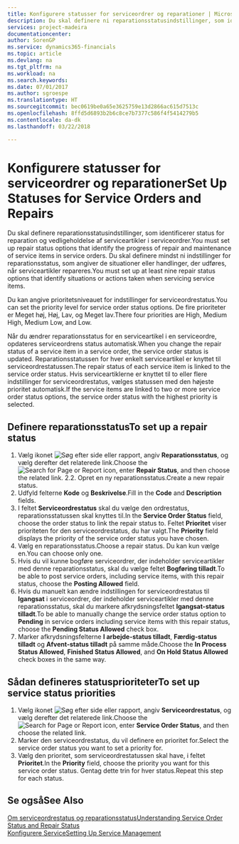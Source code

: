 ```yaml
---
title: Konfigurere statusser for serviceordrer og reparationer | Microsoft Docs
description: Du skal definere ni reparationsstatusindstillinger, som identificerer status for reparation og vedligeholdelse af serviceartikler i serviceordrer.
services: project-madeira
documentationcenter: 
author: SorenGP
ms.service: dynamics365-financials
ms.topic: article
ms.devlang: na
ms.tgt_pltfrm: na
ms.workload: na
ms.search.keywords: 
ms.date: 07/01/2017
ms.author: sgroespe
ms.translationtype: HT
ms.sourcegitcommit: bec0619be0a65e3625759e13d2866ac615d7513c
ms.openlocfilehash: 8ffd5d6893b2b6c8ce7b7377c586f4f5414279b5
ms.contentlocale: da-dk
ms.lasthandoff: 03/22/2018

---
```

# <a name="set-up-statuses-for-service-orders-and-repairs"></a><span data-ttu-id="75206-103">Konfigurere statusser for serviceordrer og reparationer</span><span class="sxs-lookup"><span data-stu-id="75206-103">Set Up Statuses for Service Orders and Repairs</span></span>
<span data-ttu-id="75206-104">Du skal definere reparationsstatusindstillinger, som identificerer status for reparation og vedligeholdelse af serviceartikler i serviceordrer.</span><span class="sxs-lookup"><span data-stu-id="75206-104">You must set up repair status options that identify the progress of repair and maintenance of service items in service orders.</span></span> <span data-ttu-id="75206-105">Du skal definere mindst ni indstillinger for reparationsstatus, som angiver de situationer eller handlinger, der udføres, når serviceartikler repareres.</span><span class="sxs-lookup"><span data-stu-id="75206-105">You must set up at least nine repair status options that identify situations or actions taken when servicing service items.</span></span>  

<span data-ttu-id="75206-106">Du kan angive prioritetsniveauet for indstillinger for serviceordrestatus.</span><span class="sxs-lookup"><span data-stu-id="75206-106">You can set the priority level for service order status options.</span></span> <span data-ttu-id="75206-107">De fire prioriteter er Meget høj, Høj, Lav, og Meget lav.</span><span class="sxs-lookup"><span data-stu-id="75206-107">There four priorities are High, Medium High, Medium Low, and Low.</span></span>  
  
<span data-ttu-id="75206-108">Når du ændrer reparationsstatus for en serviceartikel i en serviceordre, opdateres serviceordrens status automatisk.</span><span class="sxs-lookup"><span data-stu-id="75206-108">When you change the repair status of a service item in a service order, the service order status is updated.</span></span> <span data-ttu-id="75206-109">Reparationsstatussen for hver enkelt serviceartikel er knyttet til serviceordrestatussen.</span><span class="sxs-lookup"><span data-stu-id="75206-109">The repair status of each service item is linked to the service order status.</span></span> <span data-ttu-id="75206-110">Hvis serviceartiklerne er knyttet til to eller flere indstillinger for serviceordrestatus, vælges statussen med den højeste prioritet automatisk.</span><span class="sxs-lookup"><span data-stu-id="75206-110">If the service items are linked to two or more service order status options, the service order status with the highest priority is selected.</span></span>  

## <a name="to-set-up-a-repair-status"></a><span data-ttu-id="75206-111">Definere reparationsstatus</span><span class="sxs-lookup"><span data-stu-id="75206-111">To set up a repair status</span></span>  
1. <span data-ttu-id="75206-112">Vælg ikonet ![Søg efter side eller rapport](media/ui-search/search_small.png "Ikonet Søg efter side eller rapport"), angiv **Reparationsstatus**, og vælg derefter det relaterede link.</span><span class="sxs-lookup"><span data-stu-id="75206-112">Choose the ![Search for Page or Report](media/ui-search/search_small.png "Search for Page or Report icon") icon, enter **Repair Status**, and then choose the related link.</span></span> <span data-ttu-id="75206-113">2.</span><span class="sxs-lookup"><span data-stu-id="75206-113">2.</span></span> <span data-ttu-id="75206-114">Opret en ny reparationsstatus.</span><span class="sxs-lookup"><span data-stu-id="75206-114">Create a new repair status.</span></span>  
3. <span data-ttu-id="75206-115">Udfyld felterne **Kode** og **Beskrivelse**.</span><span class="sxs-lookup"><span data-stu-id="75206-115">Fill in the **Code** and **Description** fields.</span></span>  
4. <span data-ttu-id="75206-116">I feltet **Serviceordrestatus** skal du vælge den ordrestatus, reparationsstatussen skal knyttes til.</span><span class="sxs-lookup"><span data-stu-id="75206-116">In the **Service Order Status** field, choose the order status to link the repair status to.</span></span> <span data-ttu-id="75206-117">Feltet **Prioritet** viser prioriteten for den serviceordrestatus, du har valgt.</span><span class="sxs-lookup"><span data-stu-id="75206-117">The **Priority** field displays the priority of the service order status you have chosen.</span></span>  
5. <span data-ttu-id="75206-118">Vælg en reparationsstatus.</span><span class="sxs-lookup"><span data-stu-id="75206-118">Choose a repair status.</span></span> <span data-ttu-id="75206-119">Du kan kun vælge en.</span><span class="sxs-lookup"><span data-stu-id="75206-119">You can choose only one.</span></span>  
6. <span data-ttu-id="75206-120">Hvis du vil kunne bogføre serviceordrer, der indeholder serviceartikler med denne reparationsstatus, skal du vælge feltet **Bogføring tilladt**.</span><span class="sxs-lookup"><span data-stu-id="75206-120">To be able to post service orders, including service items, with this repair status, choose the **Posting Allowed** field.</span></span>  
7. <span data-ttu-id="75206-121">Hvis du manuelt kan ændre indstillingen for serviceordrestatus til **Igangsat** i serviceordrer, der indeholder serviceartikler med denne reparationsstatus, skal du markere afkrydsningsfeltet **Igangsat-status tilladt**.</span><span class="sxs-lookup"><span data-stu-id="75206-121">To be able to manually change the service order status option to **Pending** in service orders including service items with this repair status, choose the **Pending Status Allowed** check box.</span></span>  
8. <span data-ttu-id="75206-122">Marker afkrydsningsfelterne **I arbejde-status tilladt**, **Færdig-status tilladt** og **Afvent-status tilladt** på samme måde.</span><span class="sxs-lookup"><span data-stu-id="75206-122">Choose the **In Process Status Allowed**, **Finished Status Allowed**, and **On Hold Status Allowed** check boxes in the same way.</span></span>
  
## <a name="to-set-up-service-status-priorities"></a><span data-ttu-id="75206-123">Sådan defineres statusprioriteter</span><span class="sxs-lookup"><span data-stu-id="75206-123">To set up service status priorities</span></span>  
1. <span data-ttu-id="75206-124">Vælg ikonet ![Søg efter side eller rapport](media/ui-search/search_small.png "Ikonet Søg efter side eller rapport"), angiv **Serviceordrestatus**, og vælg derefter det relaterede link.</span><span class="sxs-lookup"><span data-stu-id="75206-124">Choose the ![Search for Page or Report](media/ui-search/search_small.png "Search for Page or Report icon") icon, enter **Service Order Status**, and then choose the related link.</span></span>  
2. <span data-ttu-id="75206-125">Marker den serviceordrestatus, du vil definere en prioritet for.</span><span class="sxs-lookup"><span data-stu-id="75206-125">Select the service order status you want to set a priority for.</span></span>  
3. <span data-ttu-id="75206-126">Vælg den prioritet, som serviceordrestatussen skal have, i feltet **Prioritet**.</span><span class="sxs-lookup"><span data-stu-id="75206-126">In the **Priority** field, choose the priority you want for this service order status.</span></span> <span data-ttu-id="75206-127">Gentag dette trin for hver status.</span><span class="sxs-lookup"><span data-stu-id="75206-127">Repeat this step for each status.</span></span>  
  
## <a name="see-also"></a><span data-ttu-id="75206-128">Se også</span><span class="sxs-lookup"><span data-stu-id="75206-128">See Also</span></span>  
[<span data-ttu-id="75206-129">Om serviceordrestatus og reparationsstatus</span><span class="sxs-lookup"><span data-stu-id="75206-129">Understanding Service Order Status and Repair Status</span></span>]()  
[<span data-ttu-id="75206-130">Konfigurere Service</span><span class="sxs-lookup"><span data-stu-id="75206-130">Setting Up Service Management</span></span>](service-setup-service.md)  

